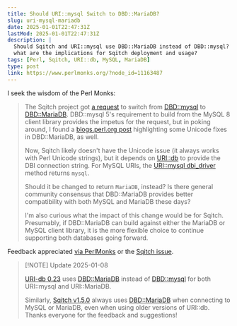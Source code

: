 ```yaml
---
title: Should URI::mysql Switch to DBD::MariaDB?
slug: uri-mysql-mariadb
date: 2025-01-01T22:47:31Z
lastMod: 2025-01-01T22:47:31Z
description: |
  Should Sqitch and URI::mysql use DBD::MariaDB instead of DBD::mysql? If so,
  what are the implications for Sqitch deployment and usage?
tags: [Perl, Sqitch, URI::db, MySQL, MariaDB]
type: post
link: https://www.perlmonks.org/?node_id=11163487
---
```


I seek the wisdom of the Perl Monks:

> The Sqitch project got [a request][sqitch-825] to switch from [DBD::mysql]
> to [DBD::MariaDB]. DBD::mysql 5's requirement to build from the MySQL 8
> client library provides the impetus for the request, but in poking around, I
> found a [blogs.perl.org post] highlighting some Unicode fixes in
> DBD::MariaDB, as well.
>
> Now, Sqitch likely doesn't have the Unicode issue (it always works with Perl
> Unicode strings), but it depends on [URI::db] to provide the DBI connection
> string. For MySQL URIs, the [URI::mysql dbi_driver] method returns `mysql`.
>
> Should it be changed to return `MariaDB`, instead? Is there general
> community consensus that DBD::MariaDB provides better compatibility with
> both MySQL and MariaDB these days?
>
> I'm also curious what the impact of this change would be for Sqitch.
> Presumably, if DBD::MariaDB can build against either the MariaDB or MySQL
> client library, it is the more flexible choice to continue supporting both
> databases going forward.

Feedback appreciated [via PerlMonks] or the [Sqitch issue][sqitch-825].

> [!NOTE] Update 2025-01-08
>
> [URI-db 0.23] uses [DBD::MariaDB] instead of [DBD::mysql] for both
> URI::mysql and URI::MariaDB.
>
> Similarly, [Sqitch v1.5.0] always uses [DBD::MariaDB] when connecting to
> MySQL or MariaDB, even when using older versions of URI::db. Thanks everyone
> for the feedback and suggestions!

  [sqitch-825]: https://github.com/sqitchers/sqitch/issues/825
    "sqitchers/sqitch#825 Support DBD::MariaDB"
  [DBD::mysql]: https://metacpan.org/pod/DBD::mysql
  [DBD::MariaDB]: https://metacpan.org/pod/DBD::MariaDB
  [blogs.perl.org post]: https://blogs.perl.org/users/grinnz/2023/12/migrating-from-dbdmysql-to-dbdmariadb.html
  [URI::db]: https://metacpan.org/pod/URI::db
  [URI::mysql dbi_driver]: https://metacpan.org/dist/URI-db/source/lib/URI/mysql.pm#L6
  [via PerlMonks]: https://www.perlmonks.org/?node_id=11163487
  [URI-db 0.23]: https://metacpan.org/release/DWHEELER/URI-db-0.23
  [Sqitch v1.5.0]: https://github.com/sqitchers/sqitch/releases/tag/v1.5.0
